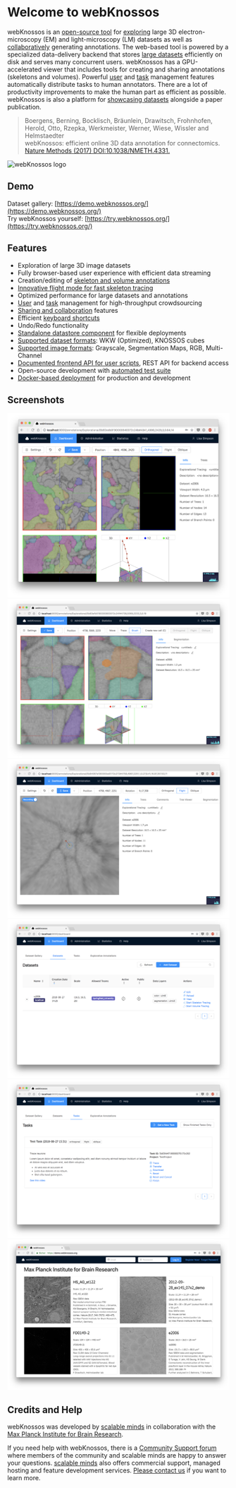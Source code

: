 # Welcome to webKnossos

webKnossos is an [open-source tool](https://github.com/scalableminds/webknossos) for [exploring](./tracing_ui.md) large 3D electron-microscopy (EM) and light-microscopy (LM) datasets as well as [collaboratively](./sharing.md) generating annotations.
The web-based tool is powered by a specialized data-delivery backend that stores [large datasets](./datasets.md) efficiently on disk and serves many concurrent users.
webKnossos has a GPU-accelerated viewer that includes tools for creating and sharing annotations (skeletons and volumes).
Powerful [user](./users.md) and [task](./tasks.md) management features automatically distribute tasks to human annotators.
There are a lot of productivity improvements to make the human part as efficient as possible.
webKnossos is also a platform for [showcasing datasets](https://demo.webknossos.org) alongside a paper publication.

> Boergens, Berning, Bocklisch, Bräunlein, Drawitsch, Frohnhofen, Herold, Otto, Rzepka, Werkmeister, Werner, Wiese, Wissler and Helmstaedter  
webKnossos: efficient online 3D data annotation for connectomics.  
[Nature Methods (2017) DOI:10.1038/NMETH.4331.](https://www.nature.com/articles/nmeth.4331)

![webKnossos logo](https://webknossos.brain.mpg.de/assets/images/oxalis.svg)

## Demo
Dataset gallery: [https://demo.webknossos.org/](https://demo.webknossos.org/)  
Try webKnossos yourself: [https://try.webknossos.org/](https://try.webknossos.org/)

## Features
* Exploration of large 3D image datasets
* Fully browser-based user experience with efficient data streaming
* Creation/editing of [skeleton and volume annotations](./tracing_ui.md)
* [Innovative flight mode for fast skeleton tracing](https://www.nature.com/articles/nmeth.4331)
* Optimized performance for large datasets and annotations
* [User](./users.md) and [task](./tasks.md) management for high-throughput crowdsourcing
* [Sharing and collaboration](./sharing.md) features
* Efficient [keyboard shortcuts](./keyboard_shortcuts.md)
* Undo/Redo functionality
* [Standalone datastore component](https://github.com/scalableminds/webknossos/tree/master/webknossos-datastore) for flexible deployments
* [Supported dataset formats](./datasets.md): WKW (Optimized), KNOSSOS cubes
* [Supported image formats](./data_formats.md): Grayscale, Segmentation Maps, RGB, Multi-Channel
* [Documented frontend API for user scripts](https://demo.webknossos.org/assets/docs/frontend-api/index.html), REST API for backend access
* Open-source development with [automated test suite](https://circleci.com/gh/scalableminds/webknossos)
* [Docker-based deployment](https://hub.docker.com/r/scalableminds/webknossos/) for production and development

## Screenshots

![Skeleton Annotations](./images/tracing_ui_skeleton.png)
![Volume Annotations](./images/tracing_ui_volume.png)
![Flight Mode](./images/tracing_ui_flight.png)
![Managing Datasets](./images/dashboard_datasets.png)
![Working on Tasks](./images/dashboard_tasks.png)
![Showcasing Datasets](./images/spotlight.png)

## Credits and Help

webKnossos was developed by [scalable minds](https://scalableminds.com) in collaboration with the [Max Planck Institute for Brain Research](https://brain.mpg.de/connectomics).

If you need help with webKnossos, there is a [Community Support forum](https://support.webknososs.org) where members of the community and scalable minds are happy to answer your questions.
[scalable minds](https://scalableminds.com) also offers commercial support, managed hosting and feature development services.
[Please contact us](mailto:hello@scalableminds.com) if you want to learn more.

<!--
## Labs that use webKnossos

* [Helmstaedter Lab, Max Planck Institute for Brain Research](http://brain.mpg.de/research/helmstaedter-department.html)
* [Briggman Lab, Caesar Institute](https://www.caesar.de/en/our-research/computational-neuroethology/research-focus.html)
* [Schaefer Lab, The Francis Crick Institute](https://www.crick.ac.uk/research/labs/andreas-schaefer)
* [Singer Lab, University of Maryland](http://biology.umd.edu/joshua-singer.html)

[Please let us know](mailto:hello@scalableminds.com), if you'd like to add your lab to the list.
-->
